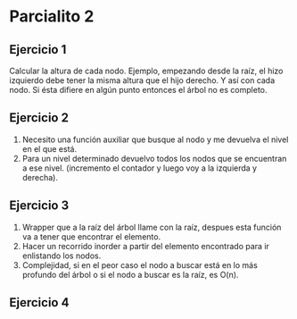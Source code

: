 # Parcialito 2

## Ejercicio 1

Calcular la altura de cada nodo. Ejemplo, empezando desde la raíz, el hizo izquierdo debe tener la misma altura que el hijo derecho. Y así con cada nodo. Si ésta difiere en algún punto entonces el árbol no es completo.

## Ejercicio 2

1. Necesito una función auxiliar que busque al nodo y me devuelva el nivel en el que está.
2. Para un nivel determinado devuelvo todos los nodos que se encuentran a ese nivel.
(incremento el contador y luego voy a la izquierda y derecha).

## Ejercicio 3

1. Wrapper que a la raíz del árbol llame con la raíz, despues esta función va a tener que encontrar el elemento.
2. Hacer un recorrido inorder a partir del elemento encontrado para ir enlistando los nodos.
3. Complejidad, si en el peor caso el nodo a buscar está en lo más profundo del árbol o si el nodo a buscar es la raíz, es O(n).

## Ejercicio 4

